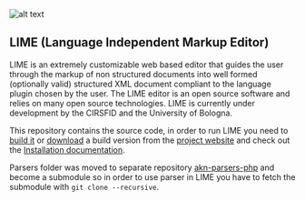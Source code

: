 ![alt text](http://lime.cirsfid.unibo.it/wp-content/uploads/2014/02/logo_lime1.png "Logo Title")


LIME (Language Independent Markup Editor)
---


LIME is an extremely customizable web based editor that guides the user through the markup of non structured documents into well formed (optionally valid) structured XML document compliant to the language plugin chosen by the user. The LIME editor is an open source software and relies on many open source technologies. LIME is currently under development by the CIRSFID and the University of Bologna.

This repository contains the source code, in order to run LIME you need to [build it](docs/Build.md) or [download](http://lime.cirsfid.unibo.it/?page_id=8) a build version from the [project website](http://lime.cirsfid.unibo.it/) and check out the [Installation documentation](http://lime.cirsfid.unibo.it/?page_id=134).

Parsers folder was moved to separate repository [akn-parsers-php](https://github.com/cirsfid-unibo/akn-parsers-php) and become a submodule so in order to use parser in LIME you have to fetch the submodule with `git clone --recursive`.
